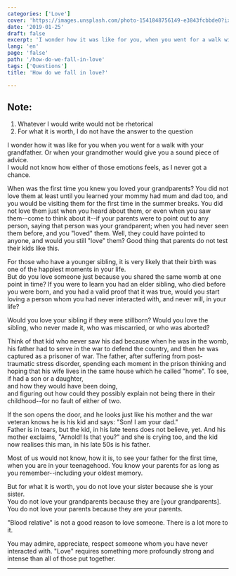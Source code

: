 ```yaml
---
categories: ['Love']
cover: 'https://images.unsplash.com/photo-1541848756149-e3843fcbbde0?ixlib=rb-1.2.1&q=80&fm=jpg&crop=entropy&cs=tinysrgb&w=1080&fit=max&ixid=eyJhcHBfaWQiOjExNzczfQ'
date: '2019-01-25'
draft: false
excerpt: 'I wonder how it was like for you, when you went for a walk with your grandfather.  Or when your grandmother would give you a sound piece of advice.'
lang: 'en'
page: 'false'
path: '/how-do-we-fall-in-love'
tags: ['Questions']
title: 'How do we fall in love?'

---
```


## Note:
1. Whatever I would write would not be rhetorical
2. For what it is worth, I do not have the answer to the question

I wonder how it was like for you when you went for a walk with your grandfather.  Or when your grandmother would give you a sound piece of advice.  
I would not know how either of those emotions feels, as I never got a chance.

When was the first time you knew you loved your grandparents?  You did not love them at least until you learned your mommy had mum and dad too, and you would be visiting them for the first time in the summer breaks.  You did not love them just when you heard about them, or even when you saw them--come to think about it--if your parents were to point out to any person, saying that person was your grandparent; when you had never seen them before, and you "loved" them.  Well, they could have pointed to anyone, and would you still "love" them?  Good thing that parents do not test their kids like this.

For those who have a younger sibling, it is very likely that their birth was one of the happiest moments in your life.  
But do you love someone just because you shared the same womb at one point in time?  If you were to learn you had an elder sibling, who died before you were born, and you had a valid proof that it was true, would you start loving a person whom you had never interacted with, and never will, in your life?

Would you love your sibling if they were stillborn?  Would you love the sibling, who never made it, who was miscarried, or who was aborted?

Think of that kid who never saw his dad because when he was in the womb, his father had to serve in the war to defend the country, and then he was captured as a prisoner of war.  The father, after suffering from post-traumatic stress disorder, spending each moment in the prison thinking and hoping that his wife lives in the same house which he called "home".  To see, if had a son or a daughter,  
and how they would have been doing,  
and figuring out how could they possibly explain not being there in their childhood--for no fault of either of two.

If the son opens the door, and he looks just like his mother and the war veteran knows he is his kid and says: "Son!  I am your dad."  
Father is in tears, but the kid, in his late teens does not believe, yet.  And his mother exclaims, "Arnold!  Is that you?" and she is crying too, and the kid now realises this man, in his late 50s is his father.

Most of us would not know, how it is, to see your father for the first time, when you are in your teenagehood.  You know your parents for as long as you remember--including your oldest memory.

But for what it is worth, you do not love your sister because she is your sister.  
You do not love your grandparents because they are [your grandparents].  
You do not love your parents because they are your parents.

"Blood relative" is not a good reason to love someone.  There is a lot more to it.

You may admire, appreciate, respect someone whom you have never interacted with.  "Love" requires something more profoundly strong and intense than all of those put together.

----